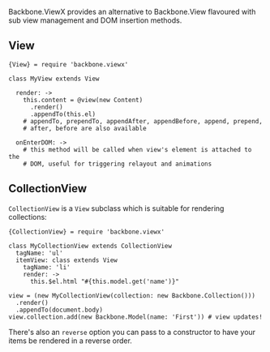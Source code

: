 Backbone.ViewX provides an alternative to Backbone.View flavoured with sub view
management and DOM insertion methods.

## View

    {View} = require 'backbone.viewx'

    class MyView extends View

      render: ->
        this.content = @view(new Content)
          .render()
          .appendTo(this.el)
        # appendTo, prependTo, appendAfter, appendBefore, append, prepend,
        # after, before are also available

      onEnterDOM: ->
        # this method will be called when view's element is attached to the
        # DOM, useful for triggering relayout and animations

## CollectionView

`CollectionView` is a `View` subclass which is suitable for rendering
collections:

    {CollectionView} = require 'backbone.viewx'

    class MyCollectionView extends CollectionView
      tagName: 'ul'
      itemView: class extends View
        tagName: 'li'
        render: ->
          this.$el.html "#{this.model.get('name')}"

    view = (new MyCollectionView(collection: new Backbone.Collection()))
      .render()
      .appendTo(document.body)
    view.collection.add(new Backbone.Model(name: 'First')) # view updates!

There's also an `reverse` option you can pass to a constructor to have your
items be rendered in a reverse order.

